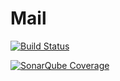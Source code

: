 # Mail
[![Build Status](https://travis-ci.org/CarlosAndresTambascia/Mail.svg?branch=master)](https://travis-ci.org/CarlosAndresTambascia/Mail) 

[![SonarQube Coverage](https://img.shields.io/sonar/http/sonar.qatools.ru/CarlosAndresTambascia/Mail.svg?branch=master)](https://travis-ci.org/CarlosAndresTambascia/Mail)